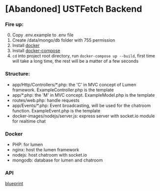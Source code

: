 # [Abandoned] USTFetch Backend

### Fire up:
0. Copy .env.example to .env file
1. Create /data/mongo/db folder with 755 permission
2. Install [docker](https://docs.docker.com/docker-for-mac/install/)
3. Install [docker-compose](https://docs.docker.com/compose/install/)
4. `cd` into project root directory, run `docker-compose up --build`, first time will take a long time, the rest will be a matter of a few seconds

### Structure:
- app/Http/Controllers/*.php: the 'C' in MVC concept of Lumen framework. ExampleController.php is the template
- app/*.php: the 'M' in MVC concept. ExampleModel.php is the template
- routes/web.php: handle requests
- app/Events/*.php: Event broadcasting, will be used for the chatroom function. ExampleEvent.php is the template
- docker-images/nodejs/server.js: express server with socket.io module for realtime chat

### Docker
- PHP: for lumen
- nginx: host the lumen framework
- nodejs: host chatroom with socket.io
- mongodb: database for lumen and chatroom

### API
[blueprint](docs.ustfetch.apiary.io)
